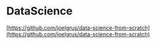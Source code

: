 # DataScience

[https://github.com/joelgrus/data-science-from-scratch](https://github.com/joelgrus/data-science-from-scratch)

